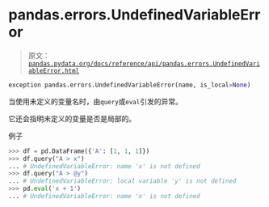 # pandas.errors.UndefinedVariableError

> 原文：[`pandas.pydata.org/docs/reference/api/pandas.errors.UndefinedVariableError.html`](https://pandas.pydata.org/docs/reference/api/pandas.errors.UndefinedVariableError.html)

```py
exception pandas.errors.UndefinedVariableError(name, is_local=None)
```

当使用未定义的变量名时，由`query`或`eval`引发的异常。

它还会指明未定义的变量是否是局部的。

例子

```py
>>> df = pd.DataFrame({'A': [1, 1, 1]})
>>> df.query("A > x") 
... # UndefinedVariableError: name 'x' is not defined
>>> df.query("A > @y") 
... # UndefinedVariableError: local variable 'y' is not defined
>>> pd.eval('x + 1') 
... # UndefinedVariableError: name 'x' is not defined 
```
